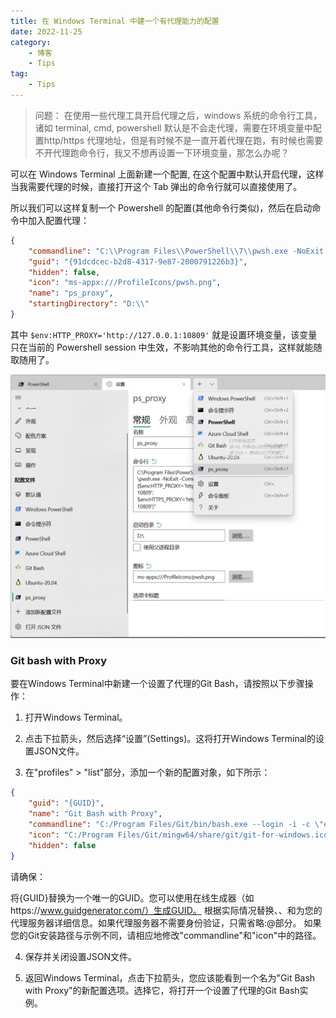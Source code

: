 ```yaml
---
title: 在 Windows Terminal 中建一个有代理能力的配置
date: 2022-11-25
category:
    - 博客
    - Tips
tag:
    - Tips
---
```


> 问题： 在使用一些代理工具开启代理之后，windows 系统的命令行工具，诸如 terminal, cmd, powershell 默认是不会走代理，需要在环境变量中配置http/https 代理地址，但是有时候不是一直开着代理在跑，有时候也需要不开代理跑命令行，我又不想再设置一下环境变量，那怎么办呢？

可以在 Windows Terminal 上面新建一个配置, 在这个配置中默认开启代理，这样当我需要代理的时候，直接打开这个 Tab 弹出的命令行就可以直接使用了。

所以我们可以这样复制一个 Powershell 的配置(其他命令行类似)，然后在启动命令中加入配置代理：

```json
{
    "commandline": "C:\\Program Files\\PowerShell\\7\\pwsh.exe -NoExit -Command \"& {$env:HTTP_PROXY='http://127.0.0.1:10809';$env:HTTPS_PROXY='http://127.0.0.1:10809'}\" ",
    "guid": "{91dcdcec-b2d8-4317-9e87-2000791226b3}",
    "hidden": false,
    "icon": "ms-appx:///ProfileIcons/pwsh.png",
    "name": "ps_proxy",
    "startingDirectory": "D:\\"
}

```

其中 `$env:HTTP_PROXY='http://127.0.0.1:10809'` 就是设置环境变量，该变量只在当前的 Powershell session 中生效，不影响其他的命令行工具，这样就能随取随用了。

![windows_terminal_proxy](./images/windows_terminal_proxy.png)

### Git bash with Proxy
要在Windows Terminal中新建一个设置了代理的Git Bash，请按照以下步骤操作：

1. 打开Windows Terminal。

2. 点击下拉箭头，然后选择“设置”(Settings)。这将打开Windows Terminal的设置JSON文件。

3. 在"profiles" > "list"部分，添加一个新的配置对象，如下所示：

```json
{
    "guid": "{GUID}",
    "name": "Git Bash with Proxy",
    "commandline": "C:/Program Files/Git/bin/bash.exe --login -i -c \"export HTTP_PROXY=http://<username>:<password>@<proxy-server>:<port>; export HTTPS_PROXY=https://<username>:<password>@<proxy-server>:<port>; exec bash\"",
    "icon": "C:/Program Files/Git/mingw64/share/git/git-for-windows.ico",
    "hidden": false
}
```

请确保：

将{GUID}替换为一个唯一的GUID。您可以使用在线生成器（如https://www.guidgenerator.com/）生成GUID。
根据实际情况替换<username>、<password>、<proxy-server>和<port>为您的代理服务器详细信息。如果代理服务器不需要身份验证，只需省略<username>:<password>@部分。
如果您的Git安装路径与示例不同，请相应地修改"commandline"和"icon"中的路径。

4. 保存并关闭设置JSON文件。

5. 返回Windows Terminal，点击下拉箭头，您应该能看到一个名为"Git Bash with Proxy"的新配置选项。选择它，将打开一个设置了代理的Git Bash实例。